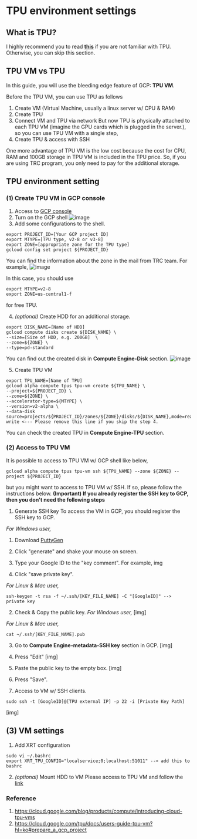 # TPU environment settings
## What is TPU?
I highly recommend you to read **[this](https://cloud.google.com/tpu/docs/system-architecture-tpu-vm)** if you are not familiar with TPU. Otherwise, you can skip this section.

## TPU VM vs TPU
In this guide, you will use the bleeding edge feature of GCP: __TPU VM__.

Before the TPU VM, you can use TPU as follows
1. Create VM (Virtual Machine, usually a linux server w/ CPU & RAM)
2. Create TPU
3. Connect VM and TPU via network
But now TPU is physically attached to each TPU VM (imagine the GPU cards which is plugged in the server.), so you can use TPU VM with a single step,
1. Create TPU & access with SSH

One more advantage of TPU VM is the low cost because the cost for CPU, RAM and 100GB storage in TPU VM is included in the TPU price. So, if you are using TRC program, you only need to pay for the additional storage.

## TPU environment setting
### (1) Create TPU VM in GCP console
1. Access to [GCP console](console.cloud.google.com)
2. Turn on the GCP shell
![image](https://user-images.githubusercontent.com/35256263/133045746-48afb741-3a47-44b4-81da-793d88d8fddf.png)
3. Add some configurations to the shell.
```
export PROJECT_ID=[Your GCP project ID]
export MTYPE=[TPU type, v2-8 or v3-8]
export ZONE=[appropriate zone for the TPU type]
gcloud config set project ${PROJECT_ID}
```
You can find the information about the zone in the mail from TRC team. For example,
![image](https://user-images.githubusercontent.com/35256263/133046546-6db121c1-baca-44b9-8b07-75f3b08a2013.png)

In this case, you should use
```
export MTYPE=v2-8
export ZONE=us-central1-f
```
for free TPU.

4. _(optional)_ Create HDD for an additional storage.
```
export DISK_NAME=[Name of HDD]
gcloud compute disks create ${DISK_NAME} \
--size=[Size of HDD, e.g. 200GB]  \
--zone=${ZONE} \
--type=pd-standard
```
You can find out the created disk in __Compute Engine-Disk__ section.
![image](https://user-images.githubusercontent.com/35256263/133048126-6b9795db-9fce-44c1-8652-46b69041c9c8.png)

5. Create TPU VM
```
export TPU_NAME=[Name of TPU]
gcloud alpha compute tpus tpu-vm create ${TPU_NAME} \
--project=${PROJECT_ID} \
--zone=${ZONE} \
--accelerator-type=${MTYPE} \
--version=v2-alpha \
--data-disk source=projects/${PROJECT_ID}/zones/${ZONE}/disks/${DISK_NAME},mode=read-write <--- Please remove this line if you skip the step 4.
```
You can check the created TPU in __Compute Engine-TPU__ section.

### (2) Access to TPU VM
It is possible to access to TPU VM w/ GCP shell like below,
```
gcloud alpha compute tpus tpu-vm ssh ${TPU_NAME} --zone ${ZONE} --project ${PROJECT_ID}
``` 
but you might want to access to TPU VM w/ SSH. If so, please follow the instructions below.
__(Important) If you already register the SSH key to GCP, then you don't need the following steps__

1. Generate SSH key
To access the VM in GCP, you should register the SSH key to GCP.

_For Windows user,_

1) Download [PuttyGen](https://the.earth.li/~sgtatham/putty/latest/w64/puttygen.exe)

2) Click "generate" and shake your mouse on screen.

3) Type your Google ID to the "key comment". For example,
img

4) Click "save private key".

_For Linux & Mac user,_
```
ssh-keygen -t rsa -f ~/.ssh/[KEY_FILE_NAME] -C "[GoogleID]" --> private key
```

2. Check & Copy the public key.
_For Windows user,_
[img]

_For Linux & Mac user,_
```
cat ~/.ssh/[KEY_FILE_NAME].pub
```

3. Go to __Compute Engine-metadata-SSH key__ section in GCP.
[img]
4. Press "Edit"
[img]
5. Paste the public key to the empty box.
[img]
6. Press "Save".

7. Access to VM w/ SSH clients.
```
sudo ssh -t [GoogleID]@[TPU external IP] -p 22 -i [Private Key Path]
```
[img]

## (3) VM settings
1. Add XRT configuration
```
sudo vi ~/.bashrc
export XRT_TPU_CONFIG="localservice;0;localhost:51011" --> add this to bashrc
```
2. _(optional)_ Mount HDD to VM
Please access to TPU VM and follow the [link](https://cloud.google.com/compute/docs/disks/add-persistent-disk)

### Reference
1. https://cloud.google.com/blog/products/compute/introducing-cloud-tpu-vms
2. https://cloud.google.com/tpu/docs/users-guide-tpu-vm?hl=ko#prepare_a_gcp_project